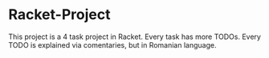 # Racket-Project

This project is a 4 task project in Racket. 
Every task has more TODOs. Every TODO is explained via comentaries, but in Romanian language.
